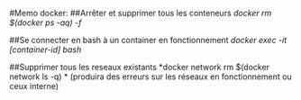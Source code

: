 #Memo docker:
##Arrêter et supprimer tous les conteneurs
*docker rm $(docker ps -aq) -f*

##Se connecter en bash  à un container en fonctionnement
*docker exec -it [container-id] bash*

##Supprimer tous les reseaux existants
*docker network rm $(docker network ls -q) * 
(produira des erreurs sur les réseaux en fonctionnement ou ceux interne)
